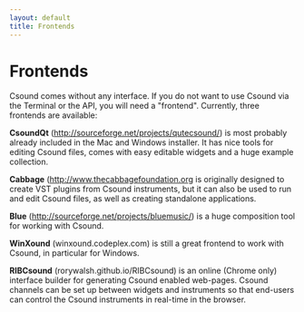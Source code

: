 ```yaml
---
layout: default
title: Frontends
---
```

# Frontends

Csound comes without any interface. If you do not want to use Csound via the Terminal or the API, you will need a "frontend". Currently, three frontends are available:

**CsoundQt** (http://sourceforge.net/projects/qutecsound/) is most probably already included in the Mac and Windows installer. It has nice tools for editing Csound files, comes with easy editable widgets and a huge example collection.

**Cabbage** (http://www.thecabbagefoundation.org is originally designed to create VST plugins from Csound instruments, but it can also be used to run and edit Csound files, as well as creating standalone applications.

**Blue** (http://sourceforge.net/projects/bluemusic/) is a huge composition tool for working with Csound.

**WinXound** (winxound.codeplex.com) is still a great frontend to work with Csound, in particular for Windows.

**RIBCsound** (rorywalsh.github.io/RIBCsound) is an online (Chrome only) interface builder for generating Csound enabled web-pages. Csound channels can be set up between widgets and instruments so that end-users can control the Csound instruments in real-time in the browser.

